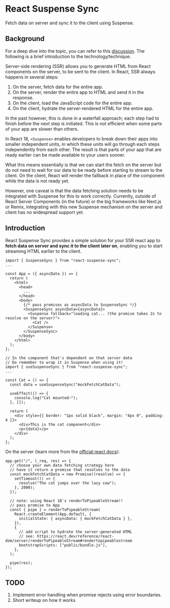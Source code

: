 # React Suspense Sync

Fetch data on server and sync it to the client using Suspense.

## Background

For a deep dive into the topic, you can refer to this [discussion](https://github.com/reactwg/react-18/discussions/37). The following is a brief introduction to the technology/technique.

Server-side rendering (SSR) allows you to generate HTML from React components on the server, to be sent to the client. In React, SSR always happens in several steps:

1. On the server, fetch data for the entire app.
2. On the server, render the entire app to HTML and send it in the response.
3. On the client, load the JavaScript code for the entire app.
4. On the client, hydrate the server-rendered HTML for the entire app.

In the past however, this is done in a waterfall approach; each step had to finish before the next step is initiated. This is not efficient when some parts of your app are slower than others.

In React 18, `<Suspense>` enables developers to break down their apps into smaller independent units, in which these units will go through each steps independently from each other. The result is that parts of your app that are ready earlier can be made available to your users sooner.

What this means essentially is that we can start the fetch on the server but do not need to wait for our data to be ready before starting to stream to the client. On the client, React will render the fallback in place of the component while the data is not ready yet.

However, one caveat is that the data fetching solution needs to be integrated with Suspense for this to work correctly. Currently, outside of React Server Components (in the future) or the big frameworks like Next.js or Remix, integrating with this new Suspense mechanism on the server and client has no widespread support yet.

## Introduction

React Suspense Sync provides a simple solution for your SSR react app to **fetch data on server and sync it to the client later on**, enabling you to start streaming HTML earlier to the client.

```
import { SuspenseSync } from "react-suspense-sync";
...

const App = ({ asyncData }) => {
  return (
    <html>
      <head>
        ...
      </head>
      <body>
        {/* pass promises as asyncData to SuspenseSync */}
        <SuspenseSync asyncData={asyncData}>
          <Suspense fallback="loading cat... (the promise takes 2s to resolve on the server)">
            <Cat />
          </Suspense>
        </SuspenseSync>
      </body>
    </html>
  );
};

// In the component that's dependent on that server data
// Do remember to wrap it in Suspense when using it!
import { useSuspenseSync } from "react-suspense-sync";
...

const Cat = () => {
  const data = useSuspenseSync("mockFetchCatData");

  useEffect(() => {
    console.log("Cat mounted~");
  }, []);

  return (
    <div style={{ border: "1px solid black", margin: "4px 0", padding: 4 }}>
      <div>This is the cat component</div>
      <p>{data}</p>
    </div>
  );
};

```

On the server (learn more from the [official react docs](https://react.dev/reference/react-dom/server/renderToPipeableStream#rendering-a-react-tree-as-html-to-a-nodejs-stream)):
```
app.get("/", (_req, res) => {
  // choose your own data fetching strategy here
  // have it return a promise that resolves to the data
  const mockFetchCatData = new Promise((resolve) => {
    setTimeout(() => {
      resolve("The cat jumps over the lazy cow");
    }, 2000);
  });

  // note: using React 18's renderToPipeableStream!!
  // pass promise to App
  const { pipe } = renderToPipeableStream(
    React.createElement(App.default, {
      initialState: { asyncData: { mockFetchCatData } },
    }),
    {
      // add script to hydrate the server-generated HTML
      // see: https://react.dev/reference/react-dom/server/renderToPipeableStream#rendertopipeablestream
      bootstrapScripts: ["public/bundle.js"],
    },
  );

  pipe(res);
});
```

## TODO

1. Implement error handling when promise rejects using error boundaries.
2. Short writeup on how it works
